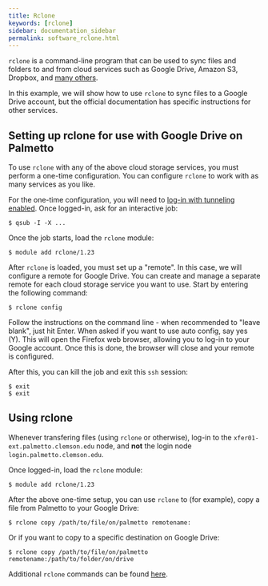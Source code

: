 ```yaml
---
title: Rclone
keywords: [rclone]
sidebar: documentation_sidebar
permalink: software_rclone.html
---
```




`rclone` is a command-line program that can be used
to sync files and folders to and from cloud services
such as Google Drive, Amazon S3, Dropbox, and [many others](http://rclone.org/).

In this example,
we will show how to use `rclone` to sync files to a Google Drive account,
but the official documentation has specific instructions for other services.

## Setting up rclone for use with Google Drive on Palmetto

To use `rclone` with any of the above cloud storage services,
you must perform a one-time configuration.
You can configure `rclone` to work with as many services as you like.

For the one-time configuration, you will need to
[log-in with tunneling enabled]({{site.baseurl}}/pages/userguide_howto_run_graphical_applications.html).
Once logged-in, ask for an interactive job:

~~~
$ qsub -I -X ...
~~~

Once the job starts, load the `rclone` module:

~~~
$ module add rclone/1.23
~~~

After `rclone` is loaded, you must set up a "remote". In this case,
we will configure a remote for Google Drive. You can create and manage a separate
remote for each cloud storage service you want to use.
Start by entering the following command:

~~~
$ rclone config
~~~

Follow the instructions on the command line -  when recommended to "leave blank", just hit Enter.
When asked if you want to use auto config, say yes (Y).
This will open the Firefox web browser, allowing you to log-in to your Google account.
Once this is done, the browser will close and your remote is configured.

After this, you can kill the job and exit this `ssh` session:

~~~
$ exit
$ exit
~~~

## Using rclone

Whenever transfering files (using `rclone` or otherwise),
log-in to the `xfer01-ext.palmetto.clemson.edu` node,
and **not** the login node `login.palmetto.clemson.edu`.

Once logged-in, load the `rclone` module:

~~~
$ module add rclone/1.23
~~~

After the above one-time setup, you can use `rclone` to (for example),
copy a file from Palmetto to your Google Drive:

~~~
$ rclone copy /path/to/file/on/palmetto remotename:
~~~

Or if you want to copy to a specific destination on Google Drive:

~~~
$ rclone copy /path/to/file/on/palmetto remotename:/path/to/folder/on/drive
~~~

Additional `rclone` commands can be found [here](http://rclone.org/docs/).

